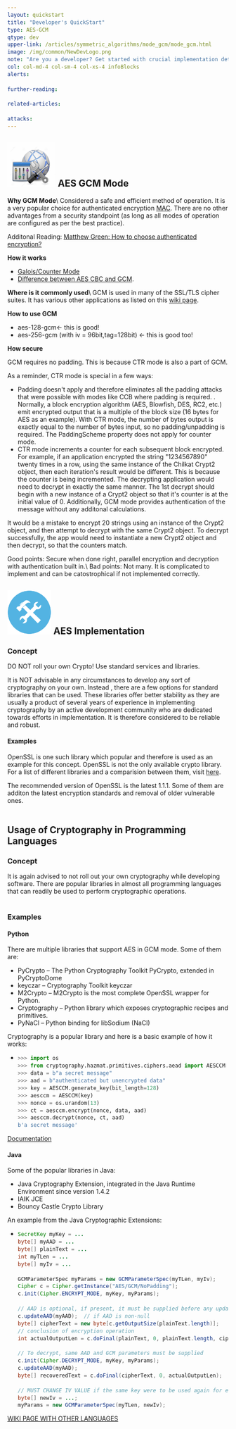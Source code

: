 ```yaml
---
layout: quickstart
title: "Developer's QuickStart"
type: AES-GCM
qtype: dev
upper-link: /articles/symmetric_algorithms/mode_gcm/mode_gcm.html
image: /img/common/NewDevLogo.png
note: "Are you a developer? Get started with crucial implementation details above."
col: col-md-4 col-sm-4 col-xs-4 infoBlocks
alerts:

further-reading:

related-articles:

attacks:
---
```

## <img src="/img/common/configuration.jpg " style="width:110px;height:100px;" /> AES GCM Mode

**Why GCM Mode**\\
Considered a safe and efficient method of operation. It is a very popular choice for authenticated encryption [MAC](https://crypto.stackexchange.com/questions/12178/why-should-i-use-authenticated-encryption-instead-of-just-encryption).
There are no other advantages from a security standpoint (as long as all modes of operation are configured as per the best practice).

Additonal Reading:  [Matthew Green: How to choose authenticated encryption?](https://blog.cryptographyengineering.com/2012/05/19/how-to-choose-authenticated-encryption/)

**How it works**
* [Galois/Counter Mode](https://en.wikipedia.org/wiki/Galois/Counter_Mode)
* [Difference between AES CBC and GCM](https://crypto.stackexchange.com/questions/12178/why-should-i-use-authenticated-encryption-instead-of-just-encryption). 

**Where is it commonly used**\\
GCM is used in many of the SSL/TLS cipher suites. It has various other applications as listed on this [wiki page](https://en.wikipedia.org/wiki/AES_implementations#Python).

**How to use GCM**
* aes-128-gcm← this is good!
* aes-256-gcm  (with iv = 96bit,tag=128bit) ← this is good too!

**How secure**

<span class="red">GCM requires no padding. This is because CTR mode is also a part of GCM. </span>

As a reminder, CTR mode is special in a few ways:
* Padding doesn't apply and therefore eliminates all the padding attacks that were possible with modes like CCB where padding is required. . Normally, a block encryption algorithm (AES, Blowfish, DES, RC2, etc.) emit encrypted output that is a multiple of the block size (16 bytes for AES as an example). With CTR mode, the number of bytes output is exactly equal to the number of bytes input, so no padding/unpadding is required. The PaddingScheme property does not apply for counter mode.
* CTR mode increments a counter for each subsequent block encrypted. For example, if an application encrypted the string "1234567890" twenty times in a row, using the same instance of the Chilkat Crypt2 object, then each iteration's result would be different. This is because the counter is being incremented. The decrypting application would need to decrypt in exactly the same manner. The 1st decrypt should begin with a new instance of a Crypt2 object so that it's counter is at the initial value of 0. Additionally, GCM mode provides authentication of the message without any additonal calculations.

It would be a mistake to encrypt 20 strings using an instance of the Crypt2 object, and then attempt to decrypt with the same Crypt2 object. To decrypt successfully, the app would need to instantiate a new Crypt2 object and then decrypt, so that the counters match.

<span class="green">Good points:</span>  Secure when done right, parallel encryption and decryption with authentication built in.\\
<span class="red">Bad points:</span>  Not many. It is complicated to implement and can be catostrophical if not implemented correctly.

## <img src="/img/common/implementation.png " style="width:100px;height:100px;" /> AES Implementation

### **Concept**
DO NOT roll your own Crypto! Use standard services and libraries.

It is NOT advisable in any circumstances to develop any sort of cryptography on your own. Instead , there are a few options for standard libraries that can be used. These libraries offer better stability as they are usually a product of several years of experience in implementing cryptography by an active development community who are dedicated towards efforts in implementation. It is therefore considered to be reliable and robust.


#### Examples
OpenSSL is one such library which popular and therefore is used as an example for this concept. OpenSSL is not the only available crypto library. For a list of different libraries and a comparision between them, visit [here](https://en.wikipedia.org/wiki/Comparison_of_cryptography_libraries).

The recommended version of OpenSSL is the latest 1.1.1. Some of them are additon the latest encryption standards and removal of older vulnerable ones.
<br /><br />

## Usage of Cryptography in Programming Languages

### **Concept**
It is again advised to not roll out your own cryptography while developing software. There are popular libraries in almost all programming languages that can readily be used to perform cryptographic operations.
<br /><br />

### Examples
#### Python
There are multiple libraries that support AES in GCM mode. Some of them are:
* PyCrypto – The Python Cryptography Toolkit PyCrypto, extended in PyCryptoDome
* keyczar – Cryptography Toolkit keyczar
* M2Crypto – M2Crypto is the most complete OpenSSL wrapper for Python.
* Cryptography – Python library which exposes cryptographic recipes and primitives.
* PyNaCl – Python binding for libSodium (NaCl)

Cryptography is a popular library and here is a basic example of how it works:
* ```python
  >>> import os
  >>> from cryptography.hazmat.primitives.ciphers.aead import AESCCM
  >>> data = b"a secret message"
  >>> aad = b"authenticated but unencrypted data"
  >>> key = AESCCM.generate_key(bit_length=128)
  >>> aesccm = AESCCM(key)
  >>> nonce = os.urandom(13)
  >>> ct = aesccm.encrypt(nonce, data, aad)
  >>> aesccm.decrypt(nonce, ct, aad)
  b'a secret message'
  ```
[Documentation](https://cryptography.io/en/latest/hazmat/primitives/aead/)


#### Java
Some of the popular libraries in Java:
* Java Cryptography Extension, integrated in the Java Runtime Environment since version 1.4.2
* IAIK JCE
* Bouncy Castle Crypto Library

An example from the Java Cryptographic Extensions:
* ```java
  SecretKey myKey = ...
  byte[] myAAD = ...
  byte[] plainText = ...
  int myTLen = ...
  byte[] myIv = ...

  GCMParameterSpec myParams = new GCMParameterSpec(myTLen, myIv);
  Cipher c = Cipher.getInstance("AES/GCM/NoPadding");
  c.init(Cipher.ENCRYPT_MODE, myKey, myParams);

  // AAD is optional, if present, it must be supplied before any update/doFinal calls.
  c.updateAAD(myAAD);  // if AAD is non-null
  byte[] cipherText = new byte[c.getOutputSize(plainText.length)];
  // conclusion of encryption operation
  int actualOutputLen = c.doFinal(plainText, 0, plainText.length, cipherText);

  // To decrypt, same AAD and GCM parameters must be supplied
  c.init(Cipher.DECRYPT_MODE, myKey, myParams);
  c.updateAAD(myAAD);
  byte[] recoveredText = c.doFinal(cipherText, 0, actualOutputLen);

  // MUST CHANGE IV VALUE if the same key were to be used again for encryption
  byte[] newIv = ...;
  myParams = new GCMParameterSpec(myTLen, newIv);
  ```
[WIKI PAGE WITH OTHER LANGUAGES](https://en.wikipedia.org/wiki/AES_implementations#Python)